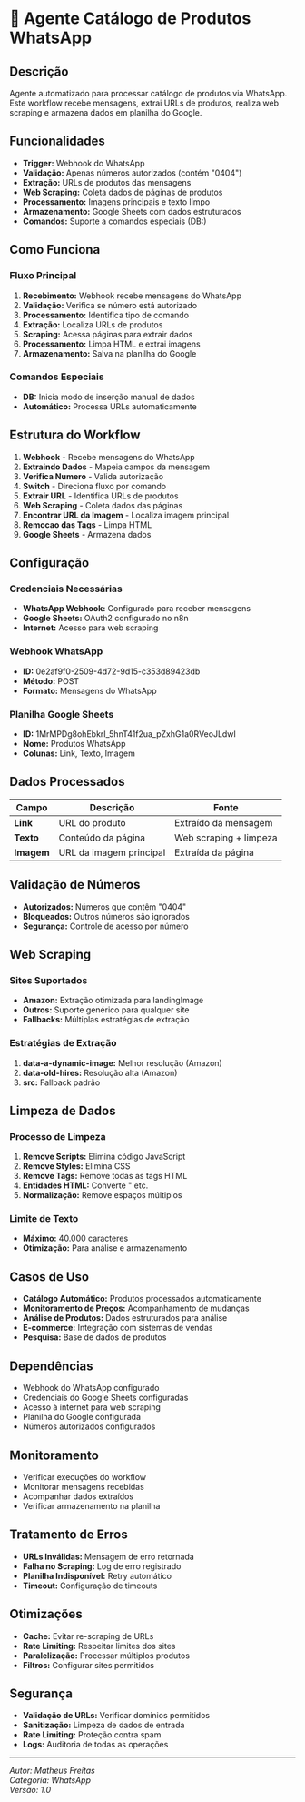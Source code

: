 # 📱 Agente Catálogo de Produtos WhatsApp

## Descrição

Agente automatizado para processar catálogo de produtos via WhatsApp. Este workflow recebe mensagens, extrai URLs de produtos, realiza web scraping e armazena dados em planilha do Google.

## Funcionalidades

- **Trigger:** Webhook do WhatsApp
- **Validação:** Apenas números autorizados (contém "0404")
- **Extração:** URLs de produtos das mensagens
- **Web Scraping:** Coleta dados de páginas de produtos
- **Processamento:** Imagens principais e texto limpo
- **Armazenamento:** Google Sheets com dados estruturados
- **Comandos:** Suporte a comandos especiais (DB:)

## Como Funciona

### Fluxo Principal

1. **Recebimento:** Webhook recebe mensagens do WhatsApp
2. **Validação:** Verifica se número está autorizado
3. **Processamento:** Identifica tipo de comando
4. **Extração:** Localiza URLs de produtos
5. **Scraping:** Acessa páginas para extrair dados
6. **Processamento:** Limpa HTML e extrai imagens
7. **Armazenamento:** Salva na planilha do Google

### Comandos Especiais

- **DB:** Inicia modo de inserção manual de dados
- **Automático:** Processa URLs automaticamente

## Estrutura do Workflow

1. **Webhook** - Recebe mensagens do WhatsApp
2. **Extraindo Dados** - Mapeia campos da mensagem
3. **Verifica Numero** - Valida autorização
4. **Switch** - Direciona fluxo por comando
5. **Extrair URL** - Identifica URLs de produtos
6. **Web Scraping** - Coleta dados das páginas
7. **Encontrar URL da Imagem** - Localiza imagem principal
8. **Remocao das Tags** - Limpa HTML
9. **Google Sheets** - Armazena dados

## Configuração

### Credenciais Necessárias

- **WhatsApp Webhook:** Configurado para receber mensagens
- **Google Sheets:** OAuth2 configurado no n8n
- **Internet:** Acesso para web scraping

### Webhook WhatsApp

- **ID:** 0e2af9f0-2509-4d72-9d15-c353d89423db
- **Método:** POST
- **Formato:** Mensagens do WhatsApp

### Planilha Google Sheets

- **ID:** 1MrMPDg8ohEbkrI_5hnT41f2ua_pZxhG1a0RVeoJLdwI
- **Nome:** Produtos WhatsApp
- **Colunas:** Link, Texto, Imagem

## Dados Processados

| Campo | Descrição | Fonte |
|-------|-----------|-------|
| **Link** | URL do produto | Extraído da mensagem |
| **Texto** | Conteúdo da página | Web scraping + limpeza |
| **Imagem** | URL da imagem principal | Extraída da página |

## Validação de Números

- **Autorizados:** Números que contêm "0404"
- **Bloqueados:** Outros números são ignorados
- **Segurança:** Controle de acesso por número

## Web Scraping

### Sites Suportados

- **Amazon:** Extração otimizada para landingImage
- **Outros:** Suporte genérico para qualquer site
- **Fallbacks:** Múltiplas estratégias de extração

### Estratégias de Extração

1. **data-a-dynamic-image:** Melhor resolução (Amazon)
2. **data-old-hires:** Resolução alta (Amazon)
3. **src:** Fallback padrão

## Limpeza de Dados

### Processo de Limpeza

1. **Remove Scripts:** Elimina código JavaScript
2. **Remove Styles:** Elimina CSS
3. **Remove Tags:** Remove todas as tags HTML
4. **Entidades HTML:** Converte &quot; etc.
5. **Normalização:** Remove espaços múltiplos

### Limite de Texto

- **Máximo:** 40.000 caracteres
- **Otimização:** Para análise e armazenamento

## Casos de Uso

- **Catálogo Automático:** Produtos processados automaticamente
- **Monitoramento de Preços:** Acompanhamento de mudanças
- **Análise de Produtos:** Dados estruturados para análise
- **E-commerce:** Integração com sistemas de vendas
- **Pesquisa:** Base de dados de produtos

## Dependências

- Webhook do WhatsApp configurado
- Credenciais do Google Sheets configuradas
- Acesso à internet para web scraping
- Planilha do Google configurada
- Números autorizados configurados

## Monitoramento

- Verificar execuções do workflow
- Monitorar mensagens recebidas
- Acompanhar dados extraídos
- Verificar armazenamento na planilha

## Tratamento de Erros

- **URLs Inválidas:** Mensagem de erro retornada
- **Falha no Scraping:** Log de erro registrado
- **Planilha Indisponível:** Retry automático
- **Timeout:** Configuração de timeouts

## Otimizações

- **Cache:** Evitar re-scraping de URLs
- **Rate Limiting:** Respeitar limites dos sites
- **Paralelização:** Processar múltiplos produtos
- **Filtros:** Configurar sites permitidos

## Segurança

- **Validação de URLs:** Verificar domínios permitidos
- **Sanitização:** Limpeza de dados de entrada
- **Rate Limiting:** Proteção contra spam
- **Logs:** Auditoria de todas as operações

---
*Autor: Matheus Freitas*  
*Categoria: WhatsApp*  
*Versão: 1.0*
